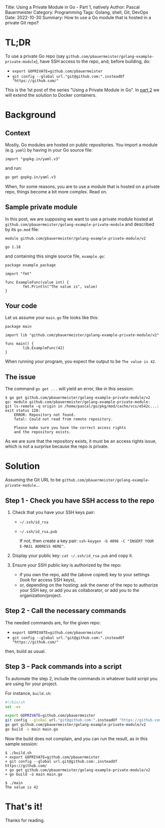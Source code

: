 Title: Using a Private Module in Go - Part 1, natively
Author: Pascal Bauermeister
Category: Programming
Tags: Golang, shell, Git, DevOps
Date: 2022-10-30
Summary: How to use a Go module that is hosted in a private Git repo?

# TL;DR

To use a private Go repo (say
`github.com/pbauermeister/golang-example-private-module`), have SSH access to the repo, and, before building, do:

- `export GOPRIVATE=github.com/pbauermeister`
- `git config --global url."git@github.com:".insteadOf "https://github.com/"`

This is the 1st post of the series "Using a Private Module in Go". In
[part 2](using-a-private-module-in-go-part-2-with-docker.html) we will
extend the solution to Docker containers.

# Background

## Context

Mostly, Go modules are hosted on public repositories. You import a
module (e.g. `yaml`) by having in your Go source file:

```golang
import "gopkg.in/yaml.v3"
```

and run:

```bash
go get gopkg.in/yaml.v3
```

When, for some reasons, you are to use a module that is hosted on a
private repo, things become a bit more complex. Read on.

## Sample private module

In this post, we are supposing we want to use a private module hosted
at `github.com/pbauermeister/golang-example-private-module` and
described by its `go.mod` file:

```golang
module github.com/pbauermeister/golang-example-private-module/v2

go 1.18
```

and containing this single source file, `example.go`:

```golang
package example_package

import "fmt"

func ExampleFunc(value int) {
        fmt.Println("The value is", value)
}
```

## Your code

Let us assume your `main.go` file looks like this:

```golang
package main

import lib "github.com/pbauermeister/golang-example-private-module/v2"

func main() {
        lib.ExampleFunc(42)
}
```

When running your program, you expect the output to be `The value is
42`.

## The issue

The command `go get ...` will yield an error, like in this session:

```
$ go get github.com/pbauermeister/golang-example-private-module/v2
go: module github.com/pbauermeister/golang-example-private-module:
git ls-remote -q origin in /home/pascal/go/pkg/mod/cache/vcs/e542c...: exit status 128:
	ERROR: Repository not found.
	fatal: Could not read from remote repository.

	Please make sure you have the correct access rights
	and the repository exists.
```

As we are sure that the repository exists, it must be an access rights
issue, which is not a surprise because the repo is private.

# Solution

Assuming the Git URL to be
`github.com/pbauermeister/golang-example-private-module`...

## Step 1 - Check you have SSH access to the repo

1. Check that you have your SSH keys pair:

    - `~/.ssh/id_rsa`
    - `~/.ssh/id_rsa.pub`

      If not, then create a key pair: `ssh-keygen -b 4096 -C "INSERT
      YOUR E-MAIL ADDRESS HERE"`.

2. Display your public key: `cat ~/.ssh/id_rsa.pub` and copy it.

3. Ensure your SSH public key is authorized by the repo:

     - if you own the repo, add the (above copied) key to your
       settings (look for access SSH keys),
     - or, depending on the hosting: ask the owner of the repo to
       authorize your SSH key, or add you as collaborator, or add you
       to the organization/project.

## Step 2 - Call the necessary commands

The needed commands are, for the given repo:

- `export GOPRIVATE=github.com/pbauermeister`
- `git config --global url."git@github.com:".insteadOf "https://github.com/"`

then, build as usual.

## Step 3 - Pack commands into a script

To automate the step 2, include the commands in whatever build script
you are using for your project.

For instance, `build.sh`:

```bash
#!/bin/sh
set -ex

export GOPRIVATE=github.com/pbauermeister
git config --global url."git@github.com:".insteadOf "https://github.com/"
go get github.com/pbauermeister/golang-example-private-module/v2
go build -o main main.go
```

Now the build does not complain, and you can run the result, as in
this sample session:

```
$ ./build.sh
+ export GOPRIVATE=github.com/pbauermeister
+ git config --global url.git@github.com:.insteadOf https://github.com/
+ go get github.com/pbauermeister/golang-example-private-module/v2
+ go build -o main main.go

$ ./main
The value is 42
```

# That's it!

Thanks for reading.
